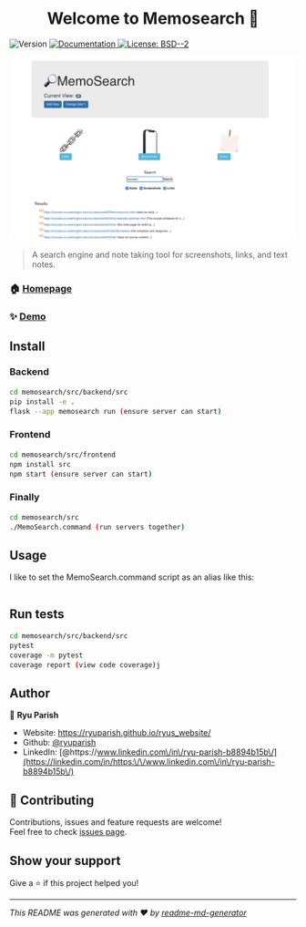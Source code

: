 <h1 align="center">Welcome to Memosearch 👋</h1>
<p>
  <img alt="Version" src="https://img.shields.io/badge/version-1.0.0-blue.svg?cacheSeconds=2592000" />
  <a href="something" target="_blank">
    <img alt="Documentation" src="https://img.shields.io/badge/documentation-yes-brightgreen.svg" />
  </a>
  <a href="#" target="_blank">
    <img alt="License: BSD--2" src="https://img.shields.io/badge/License-BSD--2-yellow.svg" />
  </a>
</p>

![alt text](https://github.com/ryuparish/memosearch/blob/main/Memosearch%20Image.png?raw=true)

> A search engine and note taking tool for screenshots, links, and text notes.

### 🏠 [Homepage](https://github.com/ryuparish/memosearch)

### ✨ [Demo](something)

## Install
### Backend
```sh
cd memosearch/src/backend/src
pip install -e .
flask --app memosearch run (ensure server can start)
```
### Frontend
```sh
cd memosearch/src/frontend
npm install src
npm start (ensure server can start)
```
### Finally
```sh
cd memosearch/src
./MemoSearch.command (run servers together)
```
## Usage
I like to set the MemoSearch.command script as an alias like this:
```sh

```

## Run tests

```sh
cd memosearch/src/backend/src
pytest
coverage -m pytest
coverage report (view code coverage)j
```

## Author

👤 **Ryu Parish**

* Website: https://ryuparish.github.io/ryus_website/
* Github: [@ryuparish](https://github.com/ryuparish)
* LinkedIn: [@https:\/\/www.linkedin.com\/in\/ryu-parish-b8894b15b\/](https://linkedin.com/in/https:\/\/www.linkedin.com\/in\/ryu-parish-b8894b15b\/)

## 🤝 Contributing

Contributions, issues and feature requests are welcome!<br />Feel free to check [issues page](https://github.com/ryuparish/memosearch/issues). 

## Show your support

Give a ⭐️ if this project helped you!

***
_This README was generated with ❤️ by [readme-md-generator](https://github.com/kefranabg/readme-md-generator)_
